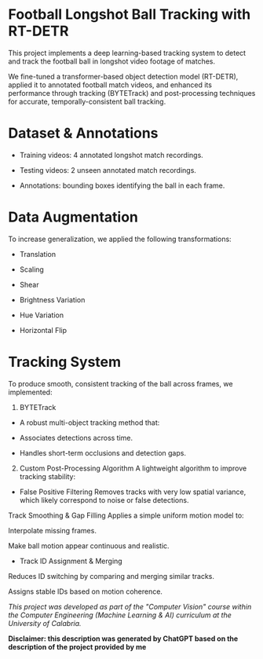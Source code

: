 # Football Longshot Ball Tracking with RT-DETR

  This project implements a deep learning-based tracking system to detect and track the football ball in longshot video footage of matches.

  We fine-tuned a transformer-based object detection model (RT-DETR), applied it to annotated football match videos, and enhanced its performance through tracking (BYTETrack) and post-processing techniques for accurate, temporally-consistent ball tracking.

# Dataset & Annotations
  * Training videos: 4 annotated longshot match recordings.

  * Testing videos: 2 unseen annotated match recordings.

  * Annotations: bounding boxes identifying the ball in each frame.

# Data Augmentation
To increase generalization, we applied the following transformations:

*  Translation

*  Scaling

*  Shear

*  Brightness Variation

*  Hue Variation

*  Horizontal Flip

# Tracking System
To produce smooth, consistent tracking of the ball across frames, we implemented:

1. BYTETrack
  * A robust multi-object tracking method that:

  * Associates detections across time.

  * Handles short-term occlusions and detection gaps.

2. Custom Post-Processing Algorithm
A lightweight algorithm to improve tracking stability:

  *  False Positive Filtering
Removes tracks with very low spatial variance, which likely correspond to noise or false detections.

   Track Smoothing & Gap Filling
Applies a simple uniform motion model to:

Interpolate missing frames.

Make ball motion appear continuous and realistic.

  * Track ID Assignment & Merging

Reduces ID switching by comparing and merging similar tracks.

Assigns stable IDs based on motion coherence.

*This project was developed as part of the "Computer Vision" course within the Computer Engineering (Machine Learning & AI) curriculum at the University of Calabria.*

**Disclaimer: this description was generated by ChatGPT based on the description of the project provided by me**
